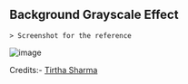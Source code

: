 ## Background Grayscale Effect

    > Screenshot for the reference

![image](https://github.com/user-attachments/assets/d9bbf806-5e7f-41b7-8cb1-88f30bc4e03d)


Credits:- [Tirtha Sharma](https://github.com/genze121 "Tirtha Sharma")
